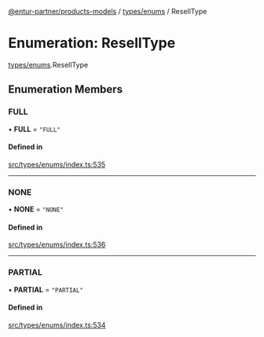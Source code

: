 [@entur-partner/products-models](../README.md) / [types/enums](../modules/types_enums.md) / ResellType

# Enumeration: ResellType

[types/enums](../modules/types_enums.md).ResellType

## Enumeration Members

### FULL

• **FULL** = ``"FULL"``

#### Defined in

[src/types/enums/index.ts:535](https://github.com/entur/products-models/blob/main/src/types/enums/index.ts#L535)

___

### NONE

• **NONE** = ``"NONE"``

#### Defined in

[src/types/enums/index.ts:536](https://github.com/entur/products-models/blob/main/src/types/enums/index.ts#L536)

___

### PARTIAL

• **PARTIAL** = ``"PARTIAL"``

#### Defined in

[src/types/enums/index.ts:534](https://github.com/entur/products-models/blob/main/src/types/enums/index.ts#L534)
